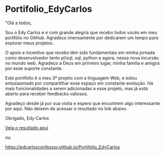 # Portifolio_EdyCarlos

"Olá a todos,

Sou o Edy Carlos e é com grande alegria que recebo todos vocês em meu portfólio no GitHub.
Agradeço imensamente por dedicarem um tempo para explorar meus projetos.

O apoio e incentivo que recebo têm sido fundamentais em minha jornada como desenvolvedor tanto pl/sql, sql, python e agora, nessa nova incursão no mundo web.
Agradeço a Deus em primeiro lugar, minha família e amigos por esse suporte constante.

Este portifolio é o meu 3º projeto com a linguagem Web, e estou entusiasmado por compartilhar esse espaço em constante evolução. Há mais funcionalidades a serem adicionadas a esse projeto, mas já está aberto para receber feedbacks valiosos.

Agradeço desde já por sua visita e espero que encontrem algo interessante por aqui. Não deixem de acessar o resultado no link abaixo.

Obrigado,
Edy Carlos

[Veja o resultado aqui](https://edcarlosconfessor.github.io/Portifolio_EdyCarlos/)

ou

https://edcarlosconfessor.github.io/Portifolio_EdyCarlos